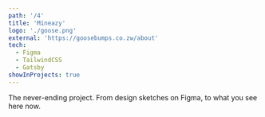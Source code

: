 ```yaml
---
path: '/4'
title: 'Mineazy'
logo: './goose.png'
external: 'https://goosebumps.co.zw/about'
tech:
  - Figma
  - TailwindCSS
  - Gatsby
showInProjects: true
---
```


The never-ending project. From design sketches on Figma, to what you see here now.
